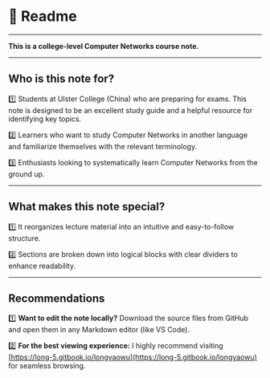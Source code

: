 # 📖 Readme

***

**This is a college-level Computer Networks course note.**

***

## Who is this note for?

1️⃣ Students at Ulster College (China) who are preparing for exams. This note is designed to be an excellent study guide and a helpful resource for identifying key topics.

2️⃣ Learners who want to study Computer Networks in another language and familiarize themselves with the relevant terminology.

3️⃣ Enthusiasts looking to systematically learn Computer Networks from the ground up.

***

## What makes this note special?

1️⃣ It reorganizes lecture material into an intuitive and easy-to-follow structure.

2️⃣ Sections are broken down into logical blocks with clear dividers to enhance readability.

***

## Recommendations

1️⃣ **Want to edit the note locally?** Download the source files from GitHub and open them in any Markdown editor (like VS Code).

2️⃣ **For the best viewing experience:** I highly recommend visiting [https://long-5.gitbook.io/longyaowu](https://long-5.gitbook.io/longyaowu) for seamless browsing.
